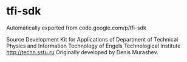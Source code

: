# tfi-sdk
Automatically exported from code.google.com/p/tfi-sdk

Source Development Kit for Applications of Department of Technical Physics and Information Technology of Engels Technological Institute http://techn.sstu.ru
Originally developed by Denis Murashev.
